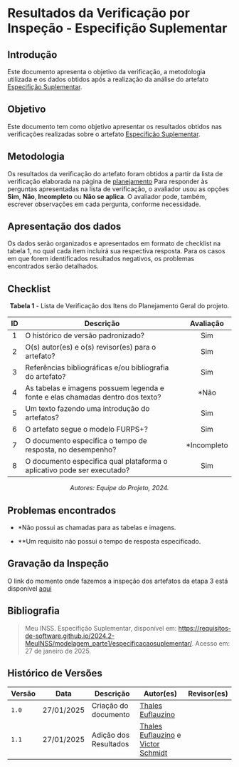 # Resultados da Verificação por Inspeção - Especifição Suplementar
## Introdução

Este documento apresenta o objetivo da verificação, a metodologia utilizada e os dados obtidos após a realização da análise do artefato [Especifição Suplementar](https://requisitos-de-software.github.io/2024.2-MeuINSS/modelagem_parte1/especificacaosuplementar/).

## Objetivo

Este documento tem como objetivo apresentar os resultados obtidos nas verificações realizadas sobre o artefato [Especifição Suplementar](https://requisitos-de-software.github.io/2024.2-MeuINSS/modelagem_parte1/especificacaosuplementar/).

## Metodologia

Os resultados da verificação do artefato foram obtidos a partir da lista de verificação elaborada na página de [planejamento](../entrega3/planej2-e3.md) Para responder às perguntas apresentadas na lista de verificação, o avaliador usou as opções **Sim**, **Não**, **Incompleto** ou **Não se aplica**. O avaliador pode, também, escrever observações em cada pergunta, conforme necessidade.

## Apresentação dos dados

Os dados serão organizados e apresentados em formato de checklist na tabela 1, no qual cada item incluirá sua respectiva resposta. Para os casos em que forem identificados resultados negativos, os problemas encontrados serão detalhados.

## Checklist

<center>

**Tabela 1** - Lista de Verificação dos Itens do Planejamento Geral do projeto.

|        ID        | Descrição                                                                                                           | Avaliação  |
| :--------------: | ------------------------------------------------------------------------------------------------------------------- | :--------: | 
| 1 | O histórico de versão padronizado? | Sim |
| 2 | O(s) autor(es) e o(s) revisor(es) para o artefato? | Sim |
| 3 | Referências bibliográficas e/ou bibliografia do artefato? | Sim |
| 4 | As tabelas e imagens possuem legenda e fonte e elas chamadas dentro dos texto? | *Não |
| 5 | Um texto fazendo uma introdução do artefatos? | Sim |
| 6 | O artefato segue o modelo FURPS+? | Sim |
| 7 | O documento especifica o tempo de resposta, no desempenho? | *Incompleto |
| 8 | O documento especifica qual plataforma o aplicativo pode ser executado? | Sim |

_Autores: Equipe do Projeto, 2024._

</center>

## Problemas encontrados

- *Não possui as chamadas para as tabelas e imagens.

- **Um requisito não possui o tempo de resposta especificado.

## Gravação da Inspeção

O link do momento onde fazemos a inspeção dos artefatos da etapa 3 está disponível [aqui](https://youtu.be/Ya5oS1VJNi8?t=1891) 

## Bibliografia

> Meu INSS. Especifição Suplementar, disponível em: https://requisitos-de-software.github.io/2024.2-MeuINSS/modelagem_parte1/especificacaosuplementar/. Acesso em: 27 de janeiro de 2025.

## Histórico de Versões

| Versão  | Data | Descrição | Autor(es) | Revisor(es) |
| -------- | ------ | ------ | ---------- | ---------- |
| `1.0` | 27/01/2025 | Criação do documento  | [Thales Euflauzino](https://github.com/thaleseuflauzino) |  |
| `1.1` | 27/01/2025 | Adição dos Resultados  | [Thales Euflauzino](https://github.com/thaleseuflauzino) e [Victor Schmidt](https://github.com/moonshinerd) |
